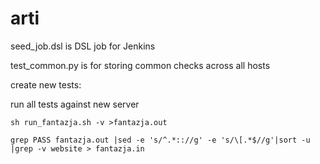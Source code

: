 # arti

seed_job.dsl is DSL job for Jenkins

test_common.py is for storing common checks across all hosts


create new tests:

run all tests against new server

```
sh run_fantazja.sh -v >fantazja.out 

grep PASS fantazja.out |sed -e 's/^.*:://g' -e 's/\[.*$//g'|sort -u |grep -v website > fantazja.in
```


